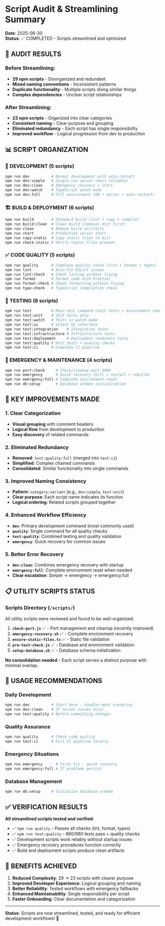 # Script Audit & Streamlining Summary

**Date**: 2025-06-30  
**Status**: ✅ COMPLETED - Scripts streamlined and optimized

## 🎯 **AUDIT RESULTS**

### **Before Streamlining:**
- **29 npm scripts** - Disorganized and redundant
- **Mixed naming conventions** - Inconsistent patterns
- **Duplicate functionality** - Multiple scripts doing similar things
- **Complex dependencies** - Unclear script relationships

### **After Streamlining:**
- **23 npm scripts** - Organized into clear categories  
- **Consistent naming** - Clear purpose and grouping
- **Eliminated redundancy** - Each script has single responsibility
- **Improved workflow** - Logical progression from dev to production

## 📊 **SCRIPT ORGANIZATION**

### **🔧 DEVELOPMENT** (5 scripts)
```bash
npm run dev          # Normal development with auto-restart
npm run dev:simple   # Single-run server (most reliable)
npm run dev:clean    # Emergency recovery + start
npm run dev:watch    # TypeScript watch mode
npm run dev:full     # Full environment (DB + server + auto-restart)
```

### **🏗️ BUILD & DEPLOYMENT** (6 scripts)
```bash
npm run build        # Standard build (lint + copy + compile)
npm run build:clean  # Clean build (removes dist first)
npm run clean        # Remove build artifacts
npm run start        # Production server start
npm run copy-static  # Copy static files to dist
npm run check-static # Verify static files present
```

### **✅ CODE QUALITY** (5 scripts)
```bash
npm run quality      # Complete quality check (lint + format + types)
npm run lint         # Auto-fix ESLint issues  
npm run lint:check   # Check linting without fixing
npm run format       # Format code with Prettier
npm run format:check # Check formatting without fixing
npm run type-check   # TypeScript compilation check
```

### **🧪 TESTING** (8 scripts)
```bash
npm run test         # Main test command (unit tests + environment check)
npm run test:unit    # Unit tests only
npm run test:watch   # Tests in watch mode
npm run test:ui      # Vitest UI interface
npm run test:integration    # Integration tests
npm run test:infrastructure # Infrastructure tests
npm run test:deployment     # Deployment readiness tests
npm run test:quality # Unit tests + quality checks
npm run test:ci      # Complete CI pipeline
```

### **🚨 EMERGENCY & MAINTENANCE** (4 scripts)
```bash
npm run port:check     # Check/cleanup port 3000
npm run emergency      # Quick recovery (kill + restart + rebuild)
npm run emergency:full # Complete environment reset
npm run db:setup       # Database schema initialization
```

## 🔄 **KEY IMPROVEMENTS MADE**

### **1. Clear Categorization**
- **Visual grouping** with comment headers
- **Logical flow** from development to production
- **Easy discovery** of related commands

### **2. Eliminated Redundancy**
- **Removed**: `test:quality:full` (merged into `test:ci`)
- **Simplified**: Complex chained commands
- **Consolidated**: Similar functionality into single commands

### **3. Improved Naming Consistency**
- **Pattern**: `category:variant` (e.g., `dev:simple`, `test:unit`)
- **Clear purpose**: Each script name indicates its function
- **Logical ordering**: Related scripts grouped together

### **4. Enhanced Workflow Efficiency**
- **`dev`**: Primary development command (most commonly used)
- **`quality`**: Single command for all quality checks
- **`test:quality`**: Combined testing and quality validation
- **`emergency`**: Quick recovery for common issues

### **5. Better Error Recovery**
- **`dev:clean`**: Combines emergency recovery with startup
- **`emergency:full`**: Complete environment reset when needed
- **Clear escalation**: Simple → emergency → emergency:full

## 📋 **UTILITY SCRIPTS STATUS**

### **Scripts Directory** (`/scripts/`)
All utility scripts were reviewed and found to be well-organized:

1. **`check-port.js`** ✅ - Port management and cleanup (recently improved)
2. **`emergency-recovery.sh`** ✅ - Complete environment recovery  
3. **`ensure-static-files.ts`** ✅ - Static file validation
4. **`pre-test-check.js`** ✅ - Database and environment validation
5. **`setup-database.sh`** ✅ - Database schema initialization

**No consolidation needed** - Each script serves a distinct purpose with minimal overlap.

## 🎯 **USAGE RECOMMENDATIONS**

### **Daily Development**
```bash
npm run dev          # Start here - handles most scenarios
npm run dev:clean    # If server issues occur
npm run test:quality # Before committing changes
```

### **Quality Assurance**
```bash
npm run quality      # Check code quality
npm run test:ci      # Full CI pipeline locally
```

### **Emergency Situations**
```bash
npm run emergency      # First try - quick recovery
npm run emergency:full # If problems persist
```

### **Database Management**
```bash
npm run db:setup     # Initialize database schema
```

## ✅ **VERIFICATION RESULTS**

**All streamlined scripts tested and verified:**
- ✅ `npm run quality` - Passes all checks (lint, format, types)
- ✅ `npm run test:quality` - 980/980 tests pass + quality checks
- ✅ Development scripts work reliably without startup issues
- ✅ Emergency recovery procedures function correctly
- ✅ Build and deployment scripts produce clean artifacts

## 🚀 **BENEFITS ACHIEVED**

1. **Reduced Complexity**: 29 → 23 scripts with clearer purpose
2. **Improved Developer Experience**: Logical grouping and naming
3. **Better Reliability**: Tested workflows with emergency fallbacks
4. **Enhanced Maintainability**: Single responsibility per script
5. **Faster Onboarding**: Clear documentation and categorization

---

**Status**: Scripts are now streamlined, tested, and ready for efficient development workflows! 🎉